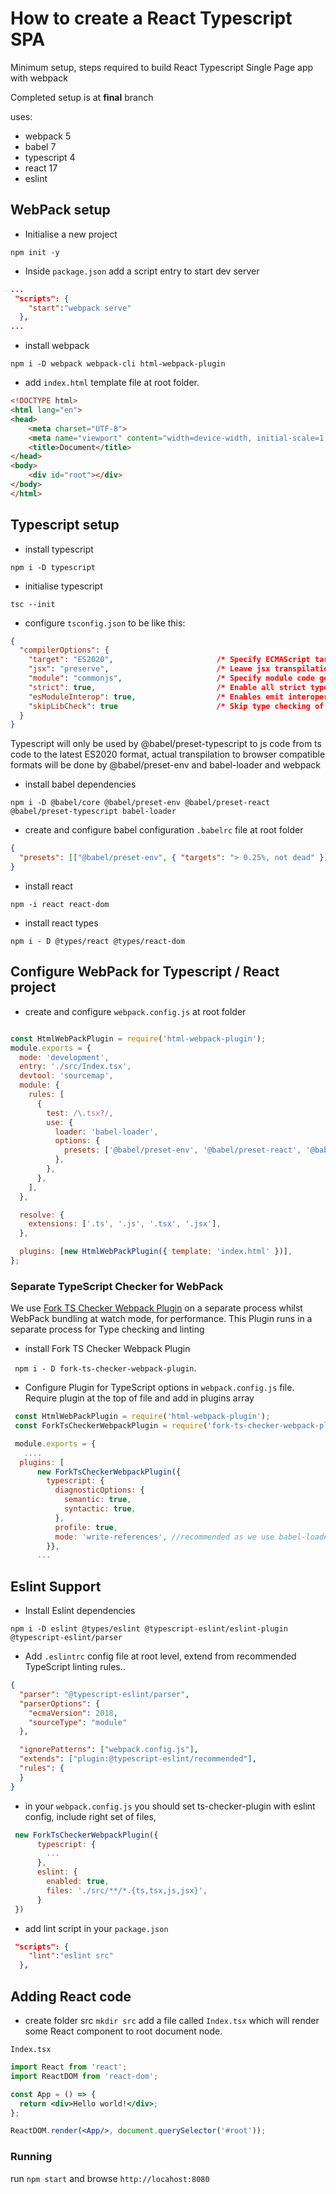# How to create a React Typescript SPA

Minimum setup, steps required to build React Typescript Single Page app with webpack

Completed setup is at **final** branch

uses:
* webpack 5
* babel 7
* typescript 4
* react 17
* eslint

## WebPack setup
- Initialise a new project

`npm init -y`

- Inside `package.json` add a script entry to start dev server

```json
...
 "scripts": {
    "start":"webpack serve"
  },
...
```

- install webpack

`npm i -D webpack webpack-cli html-webpack-plugin`

- add `index.html` template file at root folder.
```html
<!DOCTYPE html>
<html lang="en">
<head>
    <meta charset="UTF-8">
    <meta name="viewport" content="width=device-width, initial-scale=1.0">
    <title>Document</title>
</head>
<body>
    <div id="root"></div>
</body>
</html>

```
## Typescript setup

- install typescript

`npm i -D typescript`
- initialise typescript

`tsc --init`

- configure `tsconfig.json` to be like this:
```json
{
  "compilerOptions": {
    "target": "ES2020",                       /* Specify ECMAScript target version: 'ES3' (default), 'ES5', 'ES2015', 'ES2016', 'ES2017', 'ES2018', 'ES2019', 'ES2020', or 'ESNEXT'. */
    "jsx": "preserve",                        /* Leave jsx transpilation to higher level babel loader */
    "module": "commonjs",                     /* Specify module code generation: 'none', 'commonjs', 'amd', 'system', 'umd', 'es2015', 'es2020', or 'ESNext'. */
    "strict": true,                           /* Enable all strict type-checking options. */
    "esModuleInterop": true,                  /* Enables emit interoperability between CommonJS and ES Modules via creation of namespace objects for all imports. Implies 'allowSyntheticDefaultImports'. */
    "skipLibCheck": true                      /* Skip type checking of declaration files. */
  }
}
```

Typescript will only be used by @babel/preset-typescript to js code from ts code to the latest ES2020 format, actual transpilation to browser compatible formats will be done by @babel/preset-env and babel-loader and webpack

- install babel dependencies

` npm i -D @babel/core @babel/preset-env @babel/preset-react @babel/preset-typescript babel-loader `

- create and configure babel configuration `.babelrc` file at root folder
```json
{
  "presets": [["@babel/preset-env", { "targets": "> 0.25%, not dead" }], "@babel/preset-react", "@babel/preset-typescript"]
}

```

- install react

` npm -i react react-dom `

- install react types

` npm i - D @types/react @types/react-dom `

## Configure WebPack for Typescript / React project

- create and configure `webpack.config.js` at root folder

```js

const HtmlWebPackPlugin = require('html-webpack-plugin');
module.exports = {
  mode: 'development',
  entry: './src/Index.tsx',
  devtool: 'sourcemap',
  module: {
    rules: [
      {
        test: /\.tsx?/,
        use: {
          loader: 'babel-loader',
          options: {
            presets: ['@babel/preset-env', '@babel/preset-react', '@babel/preset-typescript'],
          },
        },
      },
    ],
  },

  resolve: {
    extensions: ['.ts', '.js', '.tsx', '.jsx'],
  },

  plugins: [new HtmlWebPackPlugin({ template: 'index.html' })],
};
```

### Separate TypeScript Checker for WebPack
We use [Fork TS Checker Webpack Plugin](https://github.com/TypeStrong/fork-ts-checker-webpack-plugin) on a separate process whilst WebPack bundling at watch mode, for performance. This Plugin runs in a separate process for Type checking and linting

- install Fork TS Checker Webpack Plugin

` npm i - D fork-ts-checker-webpack-plugin`.

- Configure Plugin for TypeScript options in `webpack.config.js` file. Require plugin at the top of file and add in plugins array
```js
 const HtmlWebPackPlugin = require('html-webpack-plugin');
 const ForkTsCheckerWebpackPlugin = require('fork-ts-checker-webpack-plugin');

 module.exports = {
   ....
  plugins: [
      new ForkTsCheckerWebpackPlugin({
        typescript: {
          diagnosticOptions: {
            semantic: true,
            syntactic: true,
          },
          profile: true,
          mode: 'write-references', //recommended as we use babel-loader
        }},
      ...
```

## Eslint Support

- Install Eslint dependencies

` npm i -D eslint @types/eslint @typescript-eslint/eslint-plugin @typescript-eslint/parser `

- Add  `.eslintrc` config file at root level, extend from recommended TypeScript linting rules..

```json
{
  "parser": "@typescript-eslint/parser",
  "parserOptions": {
    "ecmaVersion": 2018,
    "sourceType": "module"
  },

  "ignorePatterns": ["webpack.config.js"],
  "extends": ["plugin:@typescript-eslint/recommended"],
  "rules": {
  }
}

```

- in your `webpack.config.js` you should  set ts-checker-plugin with eslint config, include right set of files,

```js
 new ForkTsCheckerWebpackPlugin({
      typescript: {
        ...
      },
      eslint: {
        enabled: true,
        files: './src/**/*.{ts,tsx,js,jsx}',
      }
 })
```

- add lint script in your `package.json`

```json
 "scripts": {
    "lint":"eslint src"
  },
```

## Adding React code

- create folder src `mkdir src` add a file called `Index.tsx` which will render some React component to root document node.

`Index.tsx`
```jsx
import React from 'react';
import ReactDOM from 'react-dom';

const App = () => {
  return <div>Hello world!</div>;
};

ReactDOM.render(<App/>, document.querySelector('#root'));
```


### Running

run `npm start` and browse `http://locahost:8080`

